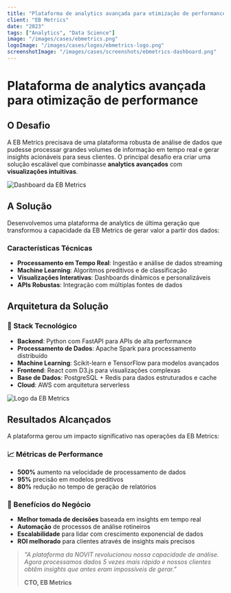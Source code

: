 ```yaml
---
title: "Plataforma de analytics avançada para otimização de performance"
client: "EB Metrics"
date: "2023"
tags: ["Analytics", "Data Science"]
image: "/images/cases/ebmetrics.png"
logoImage: "/images/cases/logos/ebmetrics-logo.png"
screenshotImage: "/images/cases/screenshots/ebmetrics-dashboard.png"
---
```


# Plataforma de analytics avançada para otimização de performance

## O Desafio

A EB Metrics precisava de uma plataforma robusta de análise de dados que pudesse processar grandes volumes de informação em tempo real e gerar insights acionáveis para seus clientes. O principal desafio era criar uma solução escalável que combinasse **analytics avançados** com **visualizações intuitivas**.

![Dashboard da EB Metrics](/images/cases/screenshots/ebmetrics-dashboard.png)

## A Solução

Desenvolvemos uma plataforma de analytics de última geração que transformou a capacidade da EB Metrics de gerar valor a partir dos dados:

### Características Técnicas

- **Processamento em Tempo Real**: Ingestão e análise de dados streaming
- **Machine Learning**: Algoritmos preditivos e de classificação
- **Visualizações Interativas**: Dashboards dinâmicos e personalizáveis
- **APIs Robustas**: Integração com múltiplas fontes de dados

## Arquitetura da Solução

### 🔧 Stack Tecnológico

- **Backend**: Python com FastAPI para APIs de alta performance
- **Processamento de Dados**: Apache Spark para processamento distribuído
- **Machine Learning**: Scikit-learn e TensorFlow para modelos avançados
- **Frontend**: React com D3.js para visualizações complexas
- **Base de Dados**: PostgreSQL + Redis para dados estruturados e cache
- **Cloud**: AWS com arquitetura serverless

![Logo da EB Metrics](/images/cases/logos/ebmetrics-logo.png)

## Resultados Alcançados

A plataforma gerou um impacto significativo nas operações da EB Metrics:

### 📈 Métricas de Performance

- **500%** aumento na velocidade de processamento de dados
- **95%** precisão em modelos preditivos
- **80%** redução no tempo de geração de relatórios

### 🎯 Benefícios do Negócio

- **Melhor tomada de decisões** baseada em insights em tempo real
- **Automação** de processos de análise rotineiros
- **Escalabilidade** para lidar com crescimento exponencial de dados
- **ROI melhorado** para clientes através de insights mais precisos

> *"A plataforma da NOVIT revolucionou nossa capacidade de análise. Agora processamos dados 5 vezes mais rápido e nossos clientes obtêm insights que antes eram impossíveis de gerar."*
> 
> **CTO, EB Metrics**